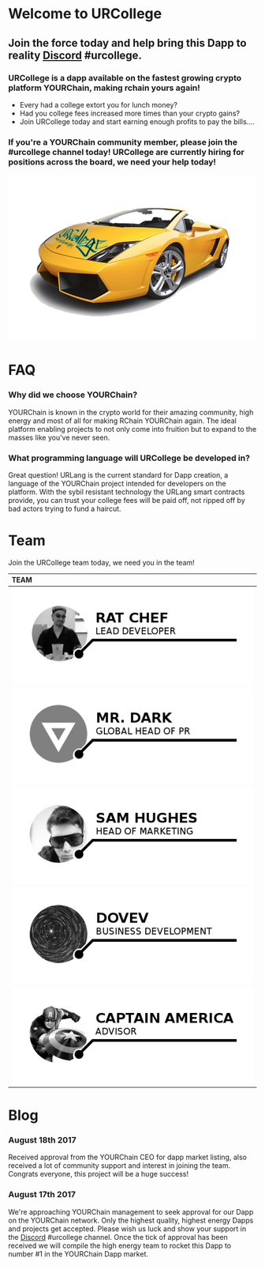 

# Welcome to URCollege

## Join the force today and help bring this Dapp to reality [Discord](https://discord.gg/uFf7dx2) #urcollege.
### URCollege is a dapp available on the fastest growing crypto platform YOURChain, making rchain yours again!

- Every had a college extort you for lunch money?
- Had you college fees increased more times than your crypto gains?
- Join URCollege today and start earning enough profits to pay the bills....


### If you're a YOURChain community member, please join the #urcollege channel today! URCollege are currently hiring for positions across the board, we need your help today!


![Image](/lambo1.png) 

# FAQ
### Why did we choose YOURChain?
YOURChain is known in the crypto world for their amazing community, high energy and most of all for making RChain YOURChain again. The ideal platform enabling projects to not only come into fruition but to expand to the masses like you've never seen.

### What programming language will URCollege be developed in?
Great question! URLang is the current standard for Dapp creation, a language of the YOURChain project intended for developers on the platform. With the sybil resistant technology the URLang smart contracts provide, you can trust your college fees will be paid off, not ripped off by bad actors trying to fund a haircut.

# Team
Join the URCollege team today, we need you in the team!

|TEAM                           |
|:----------------------------- |
| ![Image](/ratchef.png)        |
| ![Image](/mrdark.png)         |
| ![Image](/samhughes.png)      |
| ![Image](/dovev.png)          |
| ![Image](/captainamerica.png) |

# Blog

### August 18th 2017
Received approval from the YOURChain CEO for dapp market listing, also received a lot of community support and interest in joining the team. Congrats everyone, this project will be a huge success!

### August 17th 2017
We're approaching YOURChain management to seek approval for our Dapp on the YOURChain network. Only the highest quality, highest energy Dapps and projects get accepted. Please wish us luck and show your support in the [Discord](https://discord.gg/uFf7dx2) #urcollege channel. Once the tick of approval has been received we will compile the high energy team to rocket this Dapp to number #1 in the YOURChain Dapp market.

<p></p>
